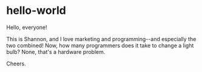 # hello-world

Hello, everyone!

This is Shannon, and I love marketing and programming--and especially the two combined!
Now, how many programmers does it take to change a light bulb? 
None, that's a hardware problem.

Cheers.
